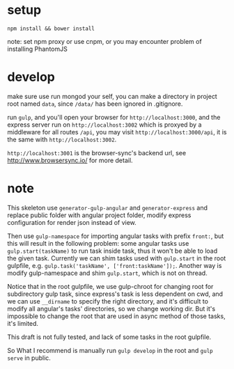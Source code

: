 # setup

```
npm install && bower install
```

note: set npm proxy or use cnpm, or you may encounter problem of installing PhantomJS

# develop

make sure use run mongod your self, you can make a directory in project root named `data`, since `/data/` has been ignored in .gitignore.

run `gulp`, and you'll open your browser for `http://localhost:3000`, and the express server run on `http://localhost:3002` which is proxyed by a middleware for all routes `/api`, you may visit `http://localhost:3000/api`, it is the same with `http://localhost:3002`.

`http://localhost:3001` is the browser-sync's backend url, see http://www.browsersync.io/ for more detail.

# note

This skeleton use `generator-gulp-angular` and `generator-express` and replace public folder with angular project folder, modify express configuration for render json instead of view.

Then use `gulp-namespace` for importing angular tasks with prefix `front:`, but this will result in the following problem: some angular tasks use `gulp.start(taskName)` to run task inside task, thus it won't be able to load the given task. Currently we can shim tasks used with `gulp.start` in the root gulpfile, e.g. `gulp.task('taskName', ['front:taskName']);`. Another way is modify gulp-namespace and shim `gulp.start`, which is not on thread.

Notice that in the root gulpfile, we use gulp-chroot for changing root for subdirectory gulp task, since express's task is less dependent on cwd, and we can use `__dirname` to specify the right directory, and it's difficult to modify all angular's tasks' directories, so we change working dir. But it's impossible to change the root that are used in async method of those tasks, it's limited.

This draft is not fully tested, and lack of some tasks in the root gulpfile.

So What I recommend is manually run `gulp develop` in the root and `gulp serve` in public.
